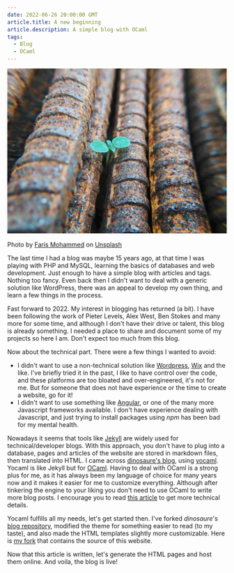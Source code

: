 ```yaml
---
date: 2022-06-26 20:00:00 GMT
article.title: A new beginning
article.description: A simple blog with OCaml
tags:
  - Blog
  - OCaml
---
```


<div class="intro">
  <img src="../images/new-beginning.jpg" />
  <p class="credit">
Photo by <a href="https://unsplash.com/es/@pkmfaris?utm_source=unsplash&utm_medium=referral&utm_content=creditCopyText">Faris Mohammed</a> on <a href="https://unsplash.com/s/photos/beginning?utm_source=unsplash&utm_medium=referral&utm_content=creditCopyText">Unsplash</a>
  </p>
</div>

The last time I had a blog was maybe 15 years ago, at that time I was playing with PHP and MySQL, learning the basics of databases and web development. Just enough to have a simple blog with articles and tags. Nothing too fancy. Even back then I didn't want to deal with a generic solution like WordPress, there was an appeal to develop my own thing, and learn a few things in the process.

Fast forward to 2022. My interest in blogging has returned (a bit). I have been following the work of Pieter Levels, Alex West, Ben Stokes and many more for some time, and although I don't have their drive or talent, this blog is already something. I needed a place to share and document some of my projects so here I am. Don't expect too much from this blog.


Now about the technical part. There were a few things I wanted to avoid:
- I didn't want to use a non-technical solution like [Wordpress](https://wordpress.com), [Wix](https://wix.com) and the like. I've briefly tried it in the past, I like to have control over the code, and these platforms are too bloated and over-engineered, it's not for me. But for someone that does not have experience or the time to create a website, go for it!
- I didn't want to use something like [Angular](https://angular.io/), or one of the many more Javascript frameworks available. I don't have experience dealing with Javascript, and just trying to install packages using *npm* has been bad for my mental health.

Nowadays it seems that tools like [Jekyll](https://jekyllrb.com/) are widely used for technical/developer blogs. With this approach, you don't have to plug into a database, pages and articles of the website are stored in markdown files, then translated into HTML.
I came across [dinosaure's blog](https://blog.osau.re/), using [yocaml](https://github.com/xhtmlboi/yocaml). Yocaml is like Jekyll but for [OCaml](https://ocaml.org). Having to deal with OCaml is a strong plus for me, as it has always been my language of choice for many years now and it makes it easier for me to customize everything. Although after tinkering the engine to your liking you don't need to use OCaml to write more blog posts.
I encourage you to read [this article](https://blog.osau.re/articles/blog_requiem.html) to get more technical details.


Yocaml fulfills all my needs, let's get started then. I've forked *dinosaure*'s [blog repository](https://github.com/dinosaure/blogger), modified the theme for something easier to read (to my taste), and also made the HTML templates slightly more customizable. Here is [my fork](https://github.com/gpetiot/blogger) that contains the source of this website.

Now that this article is written, let's generate the HTML pages and host them online. And voila, the blog is live!
